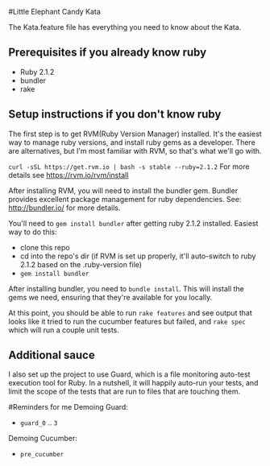 #Little Elephant Candy Kata

The Kata.feature file has everything you need to know about the Kata.


## Prerequisites if you already know ruby

* Ruby 2.1.2
* bundler
* rake

## Setup instructions if you don't know ruby

The first step is to get RVM(Ruby Version Manager) installed. It's the easiest
way to manage ruby versions, and install ruby gems as a developer. There are
alternatives, but I'm most familiar with RVM, so that's what we'll go with.

`curl -sSL https://get.rvm.io | bash -s stable --ruby=2.1.2` For more details see https://rvm.io/rvm/install

After installing RVM, you will need to install the bundler gem. Bundler
provides excellent package management for ruby dependencies. See: http://bundler.io/
for more details.

You'll need to `gem install bundler` after getting ruby 2.1.2 installed. Easiest way to do this:

* clone this repo
* cd into the repo's dir (if RVM is set up properly, it'll auto-switch to ruby 2.1.2 based on the .ruby-version file)
* `gem install bundler`


After installing bundler, you need to `bundle install`. This will install the gems we need, ensuring that they're 
available for you locally.

At this point, you should be able to run `rake features` and see output that looks like it tried to run the cucumber
features but failed, and `rake spec` which will run a couple unit tests.

## Additional sauce
I also set up the project to use Guard, which is a file monitoring auto-test execution tool for Ruby. In a nutshell,  it will happily auto-run
your tests, and limit the scope of the tests that are run to files that are touching them.

#Reminders for me
Demoing Guard:

* `guard_0` .. `3`

Demoing Cucumber:

* `pre_cucumber`
